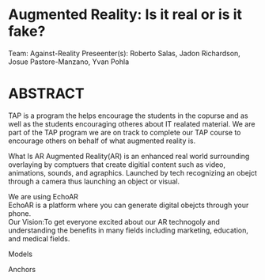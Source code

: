 # Augmented Reality: Is it real or is it fake?
Team: Against-Reality
Preseenter(s): Roberto Salas, Jadon Richardson, Josue Pastore-Manzano, Yvan Pohla  

# ABSTRACT

TAP is a program the helps encourage the students in the copurse and as well as the students encouraging otheres about IT realated material.
We are part of the TAP program we are on track to complete our TAP course to encourage others on behalf of what augmented reality is.

What Is AR
Augmented Reality(AR) is an enhanced real world surrounding overlaying by comptuers that create digitial content such as video, animations, sounds, and agraphics. Launched by tech recognizing an obejct through a camera thus launching an object or visual.

We are using EchoAR </br>
EchoAR is a platform where you can generate digital obejcts through your phone. </br>
Our Vision:To get everyone excited about our AR technogoly and understanding the benefits in many fields including marketing, education, and medical fields.

Models

Anchors
